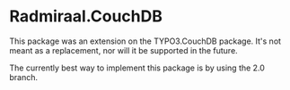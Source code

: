 Radmiraal.CouchDB
=================

This package was an extension on the TYPO3.CouchDB package.
It's not meant as a replacement, nor will it be supported
in the future.

The currently best way to implement this package is by
using the 2.0 branch.
